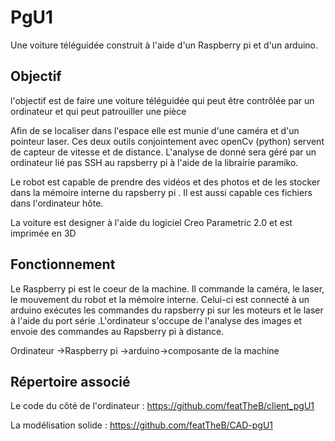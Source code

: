 # PgU1

Une voiture téléguidée construit à l'aide d'un Raspberry pi et d'un arduino.

## Objectif

l'objectif est de faire une voiture téléguidée qui peut être contrôlée par un ordinateur
et qui peut patrouiller une pièce

Afin de se localiser dans l'espace elle est munie d'une caméra et d'un pointeur laser. Ces deux outils conjointement avec openCv (python) 
servent de capteur de vitesse et de distance. L'analyse de donné sera géré par un ordinateur lié
pas SSH au rapsberry pi à l'aide de la librairie paramiko. 

Le robot est capable de prendre des vidéos et des photos et de les stocker dans la mémoire interne du rapsberry pi
. Il est aussi capable ces fichiers dans l'ordinateur hôte.

La voiture est designer à l'aide du logiciel Creo Parametric 2.0 et est imprimée en 3D

## Fonctionnement 

Le Raspberry pi est le coeur de la machine. Il commande la caméra, le laser, le mouvement du robot et la mémoire interne.
Celui-ci est connecté à un arduino exécutes les commandes du rapsberry pi sur les moteurs et le laser à l'aide du port série .L'ordinateur
s'occupe de l'analyse des images et envoie des commandes au Rapsberry pi à distance.

Ordinateur ->Raspberry pi ->arduino->composante de la machine

## Répertoire associé

Le code du côté de l'ordinateur : https://github.com/featTheB/client_pgU1

La modélisation solide : https://github.com/featTheB/CAD-pgU1

